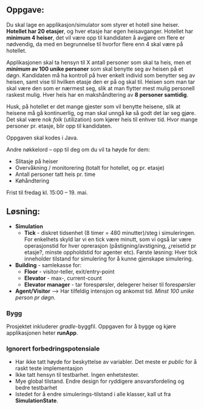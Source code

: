 ## Oppgave:
Du skal lage en applikasjon/simulator som styrer et hotell sine heiser. **Hotellet har 20 etasjer**, og hver etasje har 
egen heisavganger. Hotellet har **minimum 4 heiser**, det vil være opp til kandidaten å avgjøre om flere er nødvendig, 
da med en begrunnelse til hvorfor flere enn 4 skal være på hotellet. 

Applikasjonen skal ta hensyn til X antall personer som skal ta heis, men et **_minimum_ av 100 unike personer** 
som skal benytte seg av heisen på et døgn. Kandidaten må ha kontroll på hver enkelt individ som benytter seg av heisen, 
samt vise til hvilken etasje den er på og skal til. Heisen som man tar skal være den som er nærmest seg, slik at man 
flytter mest mulig personell raskest mulig. Hver heis har en makshåndtering av **8 personer samtidig**.

Husk, på hotellet er det mange gjester som vil benytte heisene, slik at heisene må gå kontinuerlig, og man skal unngå 
kø så godt det lar seg gjøre. Det skal være nok _folk_ (utilization) som kjører heis til enhver tid. Hvor mange 
personer pr. etasje, blir opp til kandidaten.

Oppgaven skal kodes i Java.

Andre nøkkelord – opp til deg om du vil ta høyde for dem:

- Slitasje på heiser
- Overvåkning / monitorering (totalt for hotellet, og pr. etasje)
- Antall personer tatt heis pr. time
- Køhåndtering

Frist til fredag kl. 15:00 – 19. mai.

## Løsning:
* **Simulation**
  * **Tick** - diskret tidsenhet (8 timer = 480 minutter)/steg i simuleringen. For enkelhets skyld
  lar vi en tick være minutt, som vi også lar være operasjonstid for hver
  oprerasjon (påstigning/avstigning, ¿reisetid pr etasje?, minste oppholdstid for agenter etc). Første 
  løsning: Hver tick inneholder tilstand for simulering for å kunne gjenskape simulering.
* **Building** - samlekasse for: 
  * **Floor** - visitor-teller, exit/entry-point
  * **Elevator** - max-, current-count
  * **Elevator manager** - tar forespørsler, delegerer heiser til forespørsler
* **Agent/Visitor** --> Har tilfeldig intensjon og ankomst tid. *Minst 100 unike person pr døgn.*

### Bygg
Prosjektet inkluderer *gradle*-byggfil. Oppgaven for å bygge og kjøre applikasjonen heter **runApp**.
 
 
### Ignorert forbedringspotensiale
* Har ikke tatt høyde for beskyttelse av variabler. Det meste er _public_ for å raskt teste implementasjon
* Ikke tatt hensyn til testbarhet. Ingen enhetstester. 
* Mye global tilstand. Endre design for ryddigere ansvarsfordeling og bedre testbarhet
* Istedet for å endre simulerings-tilstand i alle klasser, kall ut fra **SimulationState**.
